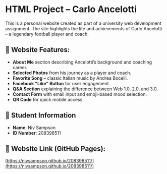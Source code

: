 # HTML Project – Carlo Ancelotti

This is a personal website created as part of a university web development assignment. The site highlights the life and achievements of Carlo Ancelotti – a legendary football player and coach.

## 🌟 Website Features:
- **About Me** section describing Ancelotti’s background and coaching career.
- **Selected Photos** from his journey as a player and coach.
- **Favorite Song** – classic Italian music by Andrea Bocelli.
- **Facebook "Like" Button** for user engagement.
- **Q&A Section** explaining the difference between Web 1.0, 2.0, and 3.0.
- **Contact Form** with email input and emoji-based mood selection.
- **QR Code** for quick mobile access.

## 👤 Student Information
- **Name**: Niv Sampson  
- **ID Number**: 208398511  

## 🔗 Website Link (GitHub Pages):
[https://nivsampson.github.io/208398511/](https://nivsampson.github.io/208398511/)
